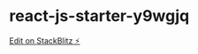 # react-js-starter-y9wgjq

[Edit on StackBlitz ⚡️](https://stackblitz.com/edit/react-js-starter-y9wgjq)